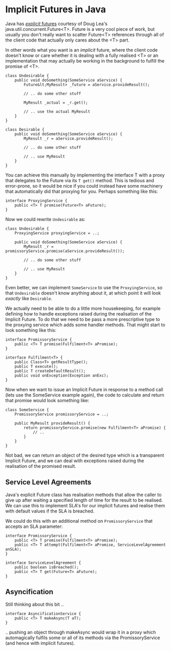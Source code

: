 # Implicit Futures in Java

Java has [_explicit_ futures](http://en.wikipedia.org/wiki/Futures_and_promises) courtesy of Doug Lea's java.util.concurrent.Future&lt;T>. Future is a very cool piece of work, but usually you don't really want to scatter Future&lt;T> references through all of the client code that actually only cares about the &lt;T> part. 

In other words what you want is an _implicit_ future, where the client code doesn't know or care whether it is dealing with a fully realised &lt;T> or an implementation that may actually be working in the background to fulfill the promise of &lt;T>.

	class Undesirable {
	    public void doSomething(SomeService aService) {
	        Future&lt;MyResult> _future = aService.provideResult();
	       
	        // .. do some other stuff
	       
	        MyResult _actual = _r.get();
	       
	        // .. use the actual MyResult
	    }
	}
	
    class Desirable {
        public void doSomething(SomeService aService) {
	        MyResult _r = aService.provideResult();
	       
	        // .. do some other stuff
	       
	        // .. use MyResult
	    }
    }

You can achieve this manually by implementing the interface T with a proxy that delegates to the Future via its `T get()` method. This is tedious and error-prone, so it would be nice if you could instead have some machinery that automatically did that proxying for you. Perhaps something like this:

	interface ProxyingService {
	    public <T> T promise(Future<T> aFuture);
	}
	
Now we could rewrite `Undesirable` as:

	class Undesirable {
	    ProxyingService proxyingService = ..;
	
	    public void doSomething(SomeService aService) {
	        MyResult _r = promissoryService.promise(aService.provideResult());
	       
	        // .. do some other stuff
	       
	        // .. use MyResult
	    }
	}
	
Even better, we can implement `SomeService` to use the `ProxyingService`, so that `Undesirable` doesn't know anything about it, at which point it will look _exactly_ like `Desirable`.

We actually need to be able to do a little more housekeeping, for example defining how to handle exceptions raised during the realisation of the Implicit Future. To do that we need to be pass a more prescriptive type to the proxying service which adds some handler methods. That might start to look something like this:

	interface PromissoryService {
    	public <T> T promise(Fulfilment<T> aPromise);
	}
	
	interface Fulfilment<T> {
	    public Class<T> getResultType();
    	public T execute();
    	public T createDefaultResult();
    	public void onException(Exception anExc);
	}
	
Now when we want to issue an Implicit Future in response to a method call (lets use the SomeService example again), the code to calculate and return that promise would look something like:

    class SomeService {
        PromissoryService promissoryService = ..;
    
        public MyResult provideResult() {
            return promissoryService.promise(new Fulfilment<T> aPromise) {
                // .. 
            }
        }
    }
    
Not bad, we can return an object of the desired type which is a transparent Implicit Future, and we can deal with exceptions raised during the realisation of the promised result.

## Service Level Agreements

Java's explicit Future class has realisation methods that allow the caller to give up after waiting a specified length of time for the result to be realised. We can use this to implement SLA's for our implicit futures and realise them with default values if the SLA is breached.

We could do this with an additional method on `PromissoryService` that accepts an SLA parameter:

	interface PromissoryService {
    	public <T> T promise(Fulfilment<T> aPromise);
    	public <T> T attempt(Fulfilment<T> aPromise, ServiceLevelAgreement anSLA);
	}
	
	interface ServiceLevelAgreement {
	    public boolean isBreached();
	    public <T> T get(Future<T> aFuture);
	}

## Asyncification

Still thinking about this bit ..

	interface AsyncificationService {
	    public <T> T makeAsync(T aT);
	}
	
.. pushing an object through makeAsync would wrap it in a proxy which automagically fulfils some or all of its methods via the PromissoryService (and hence with implicit futures).
